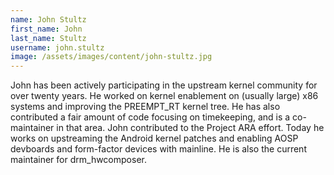 ```yaml
---
name: John Stultz
first_name: John
last_name: Stultz
username: john.stultz
image: /assets/images/content/john-stultz.jpg
---
```

John has been actively participating in the upstream kernel community for over twenty years. He worked on kernel enablement on (usually large) x86 systems and improving the PREEMPT_RT kernel tree. He has also contributed a fair amount of code focusing on timekeeping, and is a co-maintainer in that area. John contributed to the Project ARA effort. Today he works on upstreaming the Android kernel patches and enabling AOSP devboards and form-factor devices with mainline. He is also the current maintainer for drm_hwcomposer.